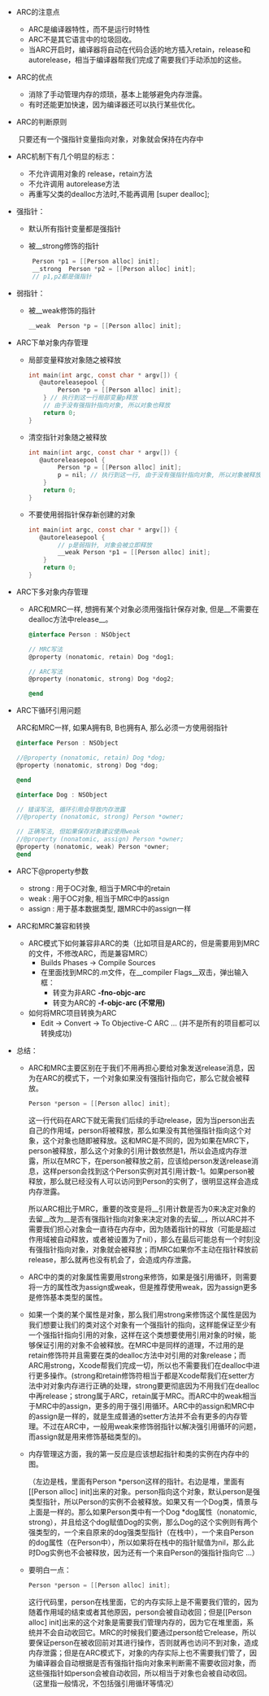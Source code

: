 - ARC的注意点
  
  - ARC是编译器特性，而不是运行时特性
  - ARC不是其它语言中的垃圾回收。
  - 当ARC开启时，编译器将自动在代码合适的地方插入retain，release和autorelease，相当于编译器帮我们完成了需要我们手动添加的这些。
  
- ARC的优点
  
  - 消除了手动管理内存的烦琐，基本上能够避免内存泄露。
  - 有时还能更加快速，因为编译器还可以执行某些优化。
  
- ARC的判断原则
  
  ​    只要还有一个强指针变量指向对象，对象就会保持在内存中
  
- ARC机制下有几个明显的标志：
  
  - 不允许调用对象的 release，retain方法
  - 不允许调用 autorelease方法
  - 再重写父类的dealloc方法时,不能再调用 [super dealloc];
  
- 强指针：
  
  - 默认所有指针变量都是强指针
    
  - 被__strong修饰的指针
    
    ``` objective-c
     Person *p1 = [[Person alloc] init];
     __strong  Person *p2 = [[Person alloc] init]; 
     // p1,p2都是强指针
    ```
  
- 弱指针：
  
  - 被__weak修饰的指针
    
    ``` objective-c
    __weak  Person *p = [[Person alloc] init];
    ```
  
- ARC下单对象内存管理
  
  - 局部变量释放对象随之被释放
    
    ``` objective-c
    int main(int argc, const char * argv[]) {
       @autoreleasepool {
            Person *p = [[Person alloc] init];
        } // 执行到这一行局部变量p释放
        // 由于没有强指针指向对象, 所以对象也释放
        return 0;
    }
    ```
    
  - 清空指针对象随之被释放
    
    ``` objective-c
    int main(int argc, const char * argv[]) {
       @autoreleasepool {
            Person *p = [[Person alloc] init];
            p = nil; // 执行到这一行, 由于没有强指针指向对象, 所以对象被释放
        }
        return 0;
    }
    ```
    
  - 不要使用弱指针保存新创建的对象
    
    ``` objective-c
    int main(int argc, const char * argv[]) {
       @autoreleasepool {
            // p是弱指针, 对象会被立即释放
            __weak Person *p1 = [[Person alloc] init];
        }
        return 0;
    }
    ```
  
- ARC下多对象内存管理
  
  - ARC和MRC一样, 想拥有某个对象必须用强指针保存对象, 但是__不需要在dealloc方法中release__。
    
    ``` objective-c
    @interface Person : NSObject
    
    // MRC写法
    @property (nonatomic, retain) Dog *dog1;
    
    // ARC写法
    @property (nonatomic, strong) Dog *dog2;
    
    @end
    ```
  
- ARC下循环引用问题
  
  ARC和MRC一样, 如果A拥有B, B也拥有A, 那么必须一方使用弱指针
  
  ``` objective-c
  @interface Person : NSObject
  
  //@property (nonatomic, retain) Dog *dog;
  @property (nonatomic, strong) Dog *dog;
  
  @end
  
  @interface Dog : NSObject
  
  // 错误写法, 循环引用会导致内存泄露
  //@property (nonatomic, strong) Person *owner;
  
  // 正确写法, 但如果保存对象建议使用weak
  //@property (nonatomic, assign) Person *owner;
  @property (nonatomic, weak) Person *owner;
  @end
  ```
  
- ARC下@property参数
  
  - strong : 用于OC对象, 相当于MRC中的retain
  - weak : 用于OC对象, 相当于MRC中的assign
  - assign : 用于基本数据类型, 跟MRC中的assign一样
  
- ARC和MRC兼容和转换
  
  - ARC模式下如何兼容非ARC的类（比如项目是ARC的，但是需要用到MRC的文件，不修改ARC，而是兼容MRC）
    - Builds Phases -> Compile Sources
    - 在里面找到MRC的.m文件，在__compiler Flags__双击，弹出输入框：
      - 转变为非ARC  __-fno-objc-arc__
      - 转变为ARC的 __-f-objc-arc (不常用)__
  - 如何将MRC项目转换为ARC
    - Edit -> Convert -> To Objective-C ARC … (并不是所有的项目都可以转换成功)
  
- 总结：
  
  - ARC和MRC主要区别在于我们不用再担心要给对象发送release消息，因为在ARC的模式下，一个对象如果没有强指针指向它，那么它就会被释放。
    
    ``` objective-c
    Person *person = [[Person alloc] init];
    ```
    
    这一行代码在ARC下就无需我们后续的手动release，因为当person出去自己的作用域，person将被释放，那么如果没有其他强指针指向这个对象，这个对象也随即被释放。这和MRC是不同的，因为如果在MRC下，person被释放，那么这个对象的引用计数依然是1，所以会造成内存泄露，所以在MRC下，在person被释放之前，应该给person发送release消息，这样person会找到这个Person实例对其引用计数-1。如果person被释放，那么就已经没有人可以访问到Person的实例了，很明显这样会造成内存泄露。
    
    所以ARC相比于MRC，重要的改变是将__引用计数是否为0来决定对象的去留__改为__是否有强指针指向对象来决定对象的去留__，所以ARC并不需要我们担心对象会一直待在内存中，因为随着指针的释放（可能是超过作用域被自动释放，或者被设置为了nil），那么在最后可能总有一个时刻没有强指针指向对象，对象就会被释放；而MRC如果你不主动在指针释放前release，那么就再也没有机会了，会造成内存泄露。
    
  - ARC中的类的对象属性需要用strong来修饰，如果是强引用循环，则需要将一方的属性改为assign或weak，但是推荐使用weak，因为assign更多是修饰基本类型的属性。
    
  - 如果一个类的某个属性是对象，那么我们用strong来修饰这个属性是因为我们想要让我们的类对这个对象有一个强指针的指向，这样能保证至少有一个强指针指向引用的对象，这样在这个类想要使用引用对象的时候，能够保证引用的对象不会被释放。在MRC中是同样的道理，不过用的是retain修饰符并且需要在类的dealloc方法中对引用的对象release；而ARC用strong，Xcode帮我们完成一切，所以也不需要我们在dealloc中进行更多操作。(strong和retain修饰符相当于都是Xcode帮我们在setter方法中对对象内存进行正确的处理，strong要更彻底因为不用我们在dealloc中再release；strong属于ARC，retain属于MRC。而ARC中的weak相当于MRC中的assign，更多的用于强引用循环。ARC中的assign和MRC中的assign是一样的，就是生成普通的setter方法并不会有更多的内存管理。不过在ARC中，一般用weak来修饰弱指针以解决强引用循环的问题，而assign就是用来修饰基础类型的)。
    
  - 内存管理这方面，我的第一反应是应该想起指针和类的实例在内存中的图。
    
    （左边是栈，里面有Person *person这样的指针。右边是堆，里面有[[Person alloc] init]出来的对象。person指向这个对象，默认person是强类型指针，所以Person的实例不会被释放。如果又有一个Dog类，情景与上面是一样的。那么如果Person类中有一个Dog *dog属性（nonatomic, strong），并且给这个dog赋值Dog的实例，那么Dog的这个实例则有两个强类型的，一个来自原来的dog强类型指针（在栈中），一个来自Person的dog属性（在Person中），所以如果将在栈中的指针赋值为nil，那么此时Dog实例也不会被释放，因为还有一个来自Person的强指针指向它 ...）
    
  - 要明白一点：
    
    ``` objective-c
    Person *person = [[Person alloc] init];
    ```
    
    这行代码里，person在栈里面，它的内存实际上是不需要我们管的，因为随着作用域的结束或者其他原因，person会被自动收回；但是[[Person alloc] init]出来的这个对象是需要我们管理内存的，因为它在堆里面，系统并不会自动收回它。MRC的时候我们要通过person给它release，所以要保证person在被收回前对其进行操作，否则就再也访问不到对象，造成内存泄露；但是在ARC模式下，对象的内存实际上也不需要我们管了，因为编译器会自动根据是否有强指针指向对象来判断需不需要收回对象，而这些强指针如person会被自动收回，所以相当于对象也会被自动收回。（这里指一般情况，不包括强引用循环等情况）
    
    ​